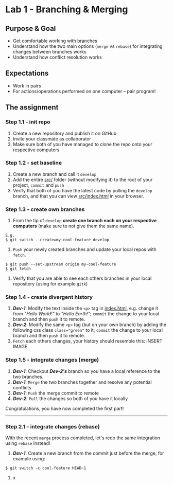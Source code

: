 # Lab 1 - Branching & Merging

## Purpose & Goal
- Get comfortable working with branches
- Understand how the two main options (`merge` vs `rebase`) for integrating changes between branches works
- Understand how conflict resolution works

## Expectations
- Work in pairs
- For actions/operations performed on one computer – pair program!

## The assignment
### Step 1.1 - init repo
1. Create a new repository and publish it on GitHub
1. Invite your classmate as collaborator
1. Make sure both of you have managed to clone the repo onto your respective computers

### Step 1.2 - set baseline
1. Create a new branch and call it `develop`
1. Add the entire [src/](./src) folder (without modifying it) to the root of your project, `commit` and `push`
1. Verify that both of you have the latest code by pulling the `develop` branch, and that you can view [src/index.html](./src/index.html) in your browser.

### Step 1.3 - create own branches
1. From the tip of `develop` **create one branch each on your respective computers** (make sure to not give them the same name).
```
E.g.
$ git switch --create=my-cool-feature develop
```
1. `Push` your newly created branches and update your local repos with `fetch`.
```
$ git push --set-upstream origin my-cool-feature
$ git fetch
```
1. Verify that you are able to see each others branches in your local repository (using for example `gitk`)

### Step 1.4 - create divergent history
1. **_Dev-1_**: Modify the text inside the `<p>` tag in [index.html](./index.html), e.g. change it from _"Hello World!"_ to _"Hello Earth!"_; `commit` the change to your local branch and then `push` it to remote.
1. **_Dev-2_**: Modify the same `<p>` tag (but on your own branch) by adding the following css class `class="green"` to it; `commit` the change to your local branch and then `push` it to remote.
1. `Fetch` each others changes, your history should resemble this: INSERT IMAGE

### Step 1.5 - integrate changes (merge)
1. **_Dev-1_**: Checkout **_Dev-2's_** branch so you have a local reference to the two branches.
1. **_Dev-1_**: `Merge` the two branches together and resolve any potential conflicts
1. **_Dev-1_**: `Push` the merge commit to remote
1. **_Dev-2_**: `Pull` the changes so both of you have it locally

Congratulations, you have now completed the first part!

---

### Step 2.1 - integrate changes (rebase)
With the recent `merge` process completed, let's redo the same integration using `rebase` instead!
1. **_Dev-1_**: Create a new branch from the commit just before the merge, for example using:
```
$ git switch -c cool-feature HEAD~1
```
1. x
